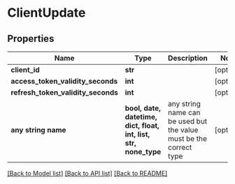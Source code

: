 # ClientUpdate


## Properties
Name | Type | Description | Notes
------------ | ------------- | ------------- | -------------
**client_id** | **str** |  | [optional] 
**access_token_validity_seconds** | **int** |  | [optional] 
**refresh_token_validity_seconds** | **int** |  | [optional] 
**any string name** | **bool, date, datetime, dict, float, int, list, str, none_type** | any string name can be used but the value must be the correct type | [optional]

[[Back to Model list]](../README.md#documentation-for-models) [[Back to API list]](../README.md#documentation-for-api-endpoints) [[Back to README]](../README.md)


